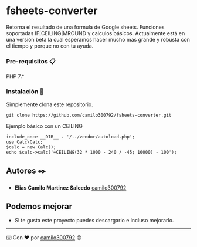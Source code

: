 # fsheets-converter

Retorna el resultado de una formula de Google sheets.
Funciones soportadas IF|CEILING|MROUND y calculos básicos.
Actualmente está en una versión beta la cual esperamos hacer
mucho más grande y robusta con el tiempo y porque no con tu ayuda.

### Pre-requisitos 📋

PHP 7.*

### Instalación 🔧

Simplemente clona este repositorio.

```
git clone https://github.com/camilo300792/fsheets-converter.git
```

Ejemplo básico con un CEILING

```
include_once __DIR__ . '/../vendor/autoload.php';
use Calc\Calc;
$calc = new Calc();
echo $calc->calc('=CEILING(32 * 1000 - 240 / -45; 10000) - 100');
```

## Autores ✒️

* **Elias Camilo Martinez Salcedo** [camilo300792](https://github.com/camilo300792)

## Podemos mejorar
 
* Si te gusta este proyecto puedes descargarlo e incluso mejorarlo. 

---
⌨️ Con ❤️ por [camilo300792](https://github.com/camilo300792) 😊